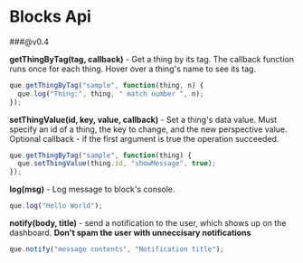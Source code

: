 Blocks Api
===

###@v0.4

**getThingByTag(tag, callback)** - Get a thing by its tag. The callback function
runs once for each thing. Hover over a thing's name to see its tag.
```javascript
que.getThingByTag("sample", function(thing, n) {
  que.log("Thing:", thing, " match number ", n);
});
```

**setThingValue(id, key, value, callback)** - Set a thing's data value. Must specify
an id of a thing, the key to change, and the new perspective value. Optional callback -
if the first argument is true the operation succeeded.
```javascript
que.getThingByTag("sample", function(thing) {
  que.setThingValue(thing.id, "showMessage", true);
});
```


**log(msg)** - Log message to block's console.
```javascript
que.log("Hello World");
```

**notify(body, title)** - send a notification to the user, which shows up on the
dashboard. **Don't spam the user with unneccisary notifications**
```javascript
que.notify("message contents", "Notification title");
```
